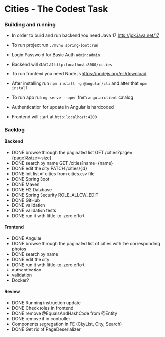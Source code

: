 # Cities - The Codest Task

### Building and running

* In order to build and run backend you need Java 17 http://jdk.java.net/17
* To run project run `./mvnw spring-boot:run`
* Login:Password for Basic Auth `admin:admin`
* Backend will start at `http:localhost:8080/cities`

* To run frontend you need Node.js https://nodejs.org/en/download
* After installing run `npm install -g @angular/cli` and after that `npm install`
* To run app run `ng serve --open` from `angularclient` catalog
* Authentication for update in Angular is hardcoded
* Frontend will start at `http:localhost:4200`

### Backlog

#### Backend
- DONE browse through the paginated list GET /cities?page={page}&size={size}
- DONE search by name GET /cities?name={name}
- DONE edit the city PATCH /cities/{id}
- DONE init list of cities from cities.csv file 
- DONE Spring Boot
- DONE Maven
- DONE H2 Database 
- DONE Spring Security ROLE_ALLOW_EDIT 
- DONE GitHub
- DONE validation
- DONE validation tests
- DONE run it with little-to-zero effort

#### Frontend
- DONE Angular 
- DONE browse through the paginated list of cities with the corresponding photos 
- DONE search by name
- DONE edit the city
- DONE run it with little-to-zero effort
- authentication
- validation
- Docker?

#### Review
- DONE Running instruction update
- DONE Check roles in frontend
- DONE remove @EqualsAndHashCode from @Entity
- DONE remove if in controller
- Components segregation in FE (CityList, City, Search)
- DONE Get rid of PageDeserializer